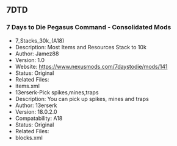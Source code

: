 ## 7DTD
### 7 Days to Die Pegasus Command - Consolidated Mods
- 7_Stacks_30k_(A18)
 - Description: Most Items and Resources Stack to 10k
 - Author: Jamez88
 - Version: 1.0
 - Website: https://www.nexusmods.com/7daystodie/mods/141
 - Status: Original
 - Related Files:
  - items.xml
- 13erserk-Pick spikes,mines,traps
 - Description: You can pick up spikes, mines and traps
 - Author: 13erserk
 - Version: 18.0.2.0
 - Compatability: A18
 - Status: Original
 - Related Files:
  - blocks.xml